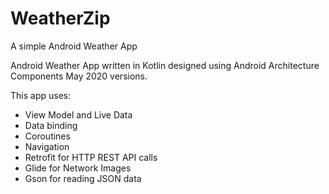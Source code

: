 # WeatherZip
A simple Android Weather App

Android Weather App written in Kotlin designed using Android Architecture Components May 2020 versions. 

This app uses:
 - View Model and Live Data
 - Data binding
 - Coroutines
 - Navigation
 - Retrofit for HTTP REST API calls
 - Glide for Network Images
 - Gson for reading JSON data
